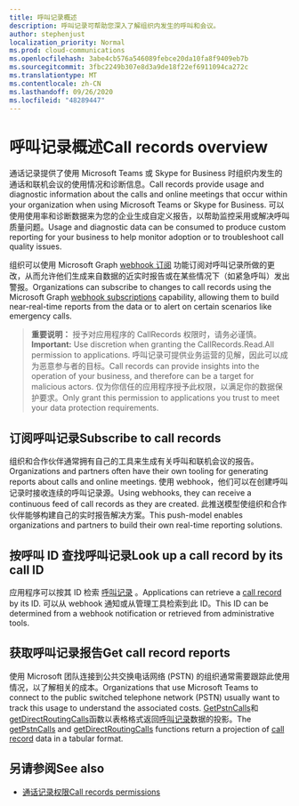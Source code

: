 ```yaml
---
title: 呼叫记录概述
description: 呼叫记录可帮助您深入了解组织内发生的呼叫和会议。
author: stephenjust
localization_priority: Normal
ms.prod: cloud-communications
ms.openlocfilehash: 3abe4cb576a546089febce20da10fa8f9409eb7b
ms.sourcegitcommit: 3fbc2249b307e8d3a9de18f22ef6911094ca272c
ms.translationtype: MT
ms.contentlocale: zh-CN
ms.lasthandoff: 09/26/2020
ms.locfileid: "48289447"
---
```

# <a name="call-records-overview"></a><span data-ttu-id="3705e-103">呼叫记录概述</span><span class="sxs-lookup"><span data-stu-id="3705e-103">Call records overview</span></span>

<span data-ttu-id="3705e-104">通话记录提供了使用 Microsoft Teams 或 Skype for Business 时组织内发生的通话和联机会议的使用情况和诊断信息。</span><span class="sxs-lookup"><span data-stu-id="3705e-104">Call records provide usage and diagnostic information about the calls and online meetings that occur within your organization when using Microsoft Teams or Skype for Business.</span></span> <span data-ttu-id="3705e-105">可以使用使用率和诊断数据来为您的企业生成自定义报告，以帮助监控采用或解决呼叫质量问题。</span><span class="sxs-lookup"><span data-stu-id="3705e-105">Usage and diagnostic data can be consumed to produce custom reporting for your business to help monitor adoption or to troubleshoot call quality issues.</span></span>

<span data-ttu-id="3705e-106">组织可以使用 Microsoft Graph [webhook 订阅](/graph/api/resources/webhooks?view=graph-rest-1.0) 功能订阅对呼叫记录所做的更改，从而允许他们生成来自数据的近实时报告或在某些情况下（如紧急呼叫）发出警报。</span><span class="sxs-lookup"><span data-stu-id="3705e-106">Organizations can subscribe to changes to call records using the Microsoft Graph [webhook subscriptions](/graph/api/resources/webhooks?view=graph-rest-1.0) capability, allowing them to build near-real-time reports from the data or to alert on certain scenarios like emergency calls.</span></span>

> <span data-ttu-id="3705e-107">**重要说明：** 授予对应用程序的 CallRecords 权限时，请务必谨慎。</span><span class="sxs-lookup"><span data-stu-id="3705e-107">**Important:** Use discretion when granting the CallRecords.Read.All permission to applications.</span></span> <span data-ttu-id="3705e-108">呼叫记录可提供业务运营的见解，因此可以成为恶意参与者的目标。</span><span class="sxs-lookup"><span data-stu-id="3705e-108">Call records can provide insights into the operation of your business, and therefore can be a target for malicious actors.</span></span> <span data-ttu-id="3705e-109">仅为你信任的应用程序授予此权限，以满足你的数据保护要求。</span><span class="sxs-lookup"><span data-stu-id="3705e-109">Only grant this permission to applications you trust to meet your data protection requirements.</span></span>

## <a name="subscribe-to-call-records"></a><span data-ttu-id="3705e-110">订阅呼叫记录</span><span class="sxs-lookup"><span data-stu-id="3705e-110">Subscribe to call records</span></span>

<span data-ttu-id="3705e-111">组织和合作伙伴通常拥有自己的工具来生成有关呼叫和联机会议的报告。</span><span class="sxs-lookup"><span data-stu-id="3705e-111">Organizations and partners often have their own tooling for generating reports about calls and online meetings.</span></span> <span data-ttu-id="3705e-112">使用 webhook，他们可以在创建呼叫记录时接收连续的呼叫记录源。</span><span class="sxs-lookup"><span data-stu-id="3705e-112">Using webhooks, they can receive a continuous feed of call records as they are created.</span></span> <span data-ttu-id="3705e-113">此推送模型使组织和合作伙伴能够构建自己的实时报告解决方案。</span><span class="sxs-lookup"><span data-stu-id="3705e-113">This push-model enables organizations and partners to build their own real-time reporting solutions.</span></span>

## <a name="look-up-a-call-record-by-its-call-id"></a><span data-ttu-id="3705e-114">按呼叫 ID 查找呼叫记录</span><span class="sxs-lookup"><span data-stu-id="3705e-114">Look up a call record by its call ID</span></span>

<span data-ttu-id="3705e-115">应用程序可以按其 ID 检索 [呼叫记录](/graph/api/resources/callrecords-callrecord?view=graph-rest-1.0) 。</span><span class="sxs-lookup"><span data-stu-id="3705e-115">Applications can retrieve a [call record](/graph/api/resources/callrecords-callrecord?view=graph-rest-1.0) by its ID.</span></span> <span data-ttu-id="3705e-116">可以从 webhook 通知或从管理工具检索到此 ID。</span><span class="sxs-lookup"><span data-stu-id="3705e-116">This ID can be determined from a webhook notification or retrieved from administrative tools.</span></span>

## <a name="get-call-record-reports"></a><span data-ttu-id="3705e-117">获取呼叫记录报告</span><span class="sxs-lookup"><span data-stu-id="3705e-117">Get call record reports</span></span>

<span data-ttu-id="3705e-118">使用 Microsoft 团队连接到公共交换电话网络 (PSTN) 的组织通常需要跟踪此使用情况，以了解相关的成本。</span><span class="sxs-lookup"><span data-stu-id="3705e-118">Organizations that use Microsoft Teams to connect to the public switched telephone network (PSTN) usually want to track this usage to understand the associated costs.</span></span> <span data-ttu-id="3705e-119">[GetPstnCalls](/graph/api/callrecords-callrecord-getpstncalls?view=graph-rest-beta)和[getDirectRoutingCalls](/graph/api/callrecords-callrecord-getdirectroutingcalls?view=graph-rest-beta)函数以表格格式返回[呼叫记录](/graph/api/resources/callrecords-callrecord?view=graph-rest-beta)数据的投影。</span><span class="sxs-lookup"><span data-stu-id="3705e-119">The [getPstnCalls](/graph/api/callrecords-callrecord-getpstncalls?view=graph-rest-beta) and [getDirectRoutingCalls](/graph/api/callrecords-callrecord-getdirectroutingcalls?view=graph-rest-beta) functions return a projection of [call record](/graph/api/resources/callrecords-callrecord?view=graph-rest-beta) data in a tabular format.</span></span>

## <a name="see-also"></a><span data-ttu-id="3705e-120">另请参阅</span><span class="sxs-lookup"><span data-stu-id="3705e-120">See also</span></span>

- [<span data-ttu-id="3705e-121">通话记录权限</span><span class="sxs-lookup"><span data-stu-id="3705e-121">Call records permissions</span></span>](./permissions-reference.md#call-records-permissions)